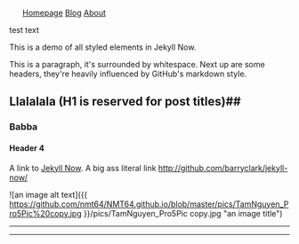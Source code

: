 
<ul id="testul";>
  <li style="display:inline; width:200px; position:relative;"><a href="">Homepage</a></li>
  <li style="color:red; display:inline; width:200px; position:relative;"><a href="">Blog</a></li>
  <li style="color:green; display:inline; width:200px; position:relative;"><a href="">About</a></li>
</ul>

<div id="test">test text</div>



This is a demo of all styled elements in Jekyll Now.

This is a paragraph, it's surrounded by whitespace. Next up are some headers, they're heavily influenced by GitHub's markdown style.

## Llalalala (H1 is reserved for post titles)##

### Babba

#### Header 4


A link to [Jekyll Now](http://github.com/barryclark/jekyll-now/). A big ass literal link <http://github.com/barryclark/jekyll-now/>



![an image alt text]({{ https://github.com/nmt64/NMT64.github.io/blob/master/pics/TamNguyen_Pro5Pic%20copy.jpg }}/pics/TamNguyen_Pro5Pic copy.jpg "an image title")


----
****
